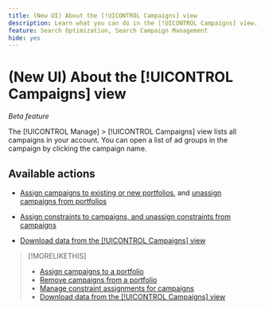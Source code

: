 ```yaml
---
title: (New UI) About the [!UICONTROL Campaigns] view
description: Learn what you can do in the [!UICONTROL Campaigns] view.
feature: Search Optimization, Search Campaign Management
hide: yes
---
```

# (New UI) About the [!UICONTROL Campaigns] view

*Beta feature*

The [!UICONTROL Manage] > [!UICONTROL Campaigns] view lists all campaigns in your account. You can open a list of ad groups in the campaign by clicking the campaign name.

## Available actions

* [Assign campaigns to existing or new portfolios](https://experienceleague.adobe.com/en/docs/advertising/search-social-commerce/campaign-management/campaign-assign-to-portfolio), and [unassign campaigns from portfolios](https://experienceleague.adobe.com/en/docs/advertising/search-social-commerce/campaign-management/campaign-remove-from-portfolio)

* [Assign constraints to campaigns, and unassign constraints from campaigns](/help/search-social-commerce/new-ui/manage/campaigns/campaign-constraint-assignments-manage.md)

* [Download data from the [!UICONTROL Campaigns] view](/help/search-social-commerce/new-ui/manage/campaigns/campaign-view-report.md)

>[!MORELIKETHIS]
>
>* [Assign campaigns to a portfolio](https://experienceleague.adobe.com/en/docs/advertising/search-social-commerce/campaign-management/campaign-assign-to-portfolio)
>* [Remove campaigns from a portfolio](https://experienceleague.adobe.com/en/docs/advertising/search-social-commerce/campaign-management/campaign-remove-from-portfolio)
>* [Manage constraint assignments for campaigns](campaign-constraint-assignments-manage.md)
>* [Download data from the [!UICONTROL Campaigns] view](campaign-view-report.md)
